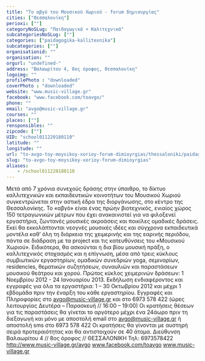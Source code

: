 ```yaml
---
title: "Το αβγό του Μουσικού Χωριού - forum δημιουργίας"
cities: ["Θεσσαλονίκη"]
perioxi: [""]
categoryNoSLug: "Παιδαγωγικά + Καλιτεχνικά"
subcategoriesNoSLug: [""]
categories: ["paidagogika-kallitexnika"]
subcategories: [""]
organisationid: ""
organisation: ""
orgurl: "undefined-"
address: "Bαλαωρίτου 4, 8ος όροφος, Θεσσαλονίκη"
logoimg: ""
profilePhoto : "downloaded"
coverPhoto : "downloaded"
website: "www.music-village.gr"
facebook: "www.facebook.com/toavgo/"
phone: ""
email: "avgo@music-village.gr"
courses: ""
places: [""]
rensponsibles: ""
zipcode: [""]
UID: "school011220180110"
latitude: ""
longitude: ""
url: "to-avgo-toy-moysikoy-xorioy-forum-dimioyrgias/thessaloniki/paidagogika-kallitexnika/"
slug: "to-avgo-toy-moysikoy-xorioy-forum-dimioyrgias"
aliases:
    - /school011220180110
---
```





Μετά από 7 χρόνια συνεχούς δράσης στην ύπαιθρο, το δίκτυο καλλιτεχνικών και εκπαιδευτικών κοινοτήτων του Μουσικού Χωριού συγκεντρώνεται στην αστική έδρα της διοργάνωσης, στο κέντρο της Θεσσαλονίκης. Το «αβγό» είναι ένας πρώην βιοτεχνικός, ενιαίος χώρος 150 τετραγωνικών μέτρων που έχει ανακαινιστεί για να φιλοξενεί εργαστήρια, ζωντανές μουσικές ακροάσεις και ποικίλες ομαδικές δράσεις. Εκεί θα εκκολάπτονται νεογνές μουσικές ιδέες και σύγχρονα εκπαιδευτικά μοντέλα καθ’ όλη τη διάρκεια της χειμερινής και της εαρινής περιόδου, πάντα σε διάδραση με τα project και τις κατευθύνσεις του «Μουσικού Χωριού». Ειδικότερα, θα ασκούνται η δια βίου μουσική πράξη, ο καλλιτεχνικός στοχασμός και η επίγνωση, μέσα από τρεις κύκλους συμβιωτικών εργαστηρίων, ομαδικών συνεδριών yoga, σεμιναρίων, residencies, θεματικών συζητήσεων, συναυλιών και παραστάσεων μουσικού θεάτρου και χορού. Πρώτος κύκλος χειμερινών δράσεων: 1 Νοεμβρίου 2012 - 24 Ιανουαρίου 2013. Eκδήλωση ενδιαφέροντος και εγγραφές για όλα τα εργαστήρια: 1 – 30 Οκτωβρίου 2012 και μέχρι 1 εβδομάδα πριν την έναρξη του κάθε εργαστηρίου. Εγγραφές και Πληροφορίες στο avgo@music-village.gr και στο 6973 578 422 (ώρες λειτουργίας Δευτέρα – Παρασκευή // 16:00 – 19:00) Οι κρατήσεις θέσεων για τις παραστάσεις θα γίνεται το αργότερο μέχρι ένα 24άωρο πριν τη διεξαγωγή και μόνο με αποστολή email στο avgo@music-village.gr ή αποστολή sms στο 6973 578 422 Οι κρατήσεις θα γίνονται με αυστηρή σειρά προτεραιότητας και θα αντιστοιχούν σε 40 άτομα. Διεύθυνση Bαλαωρίτου 4 // 8ος όροφος // ΘΕΣΣΑΛΟΝΙΚΗ Τηλ: 6973578422 http://www.music-village.gr/avgo www.facebook.com/toavgo www.music-village.gr